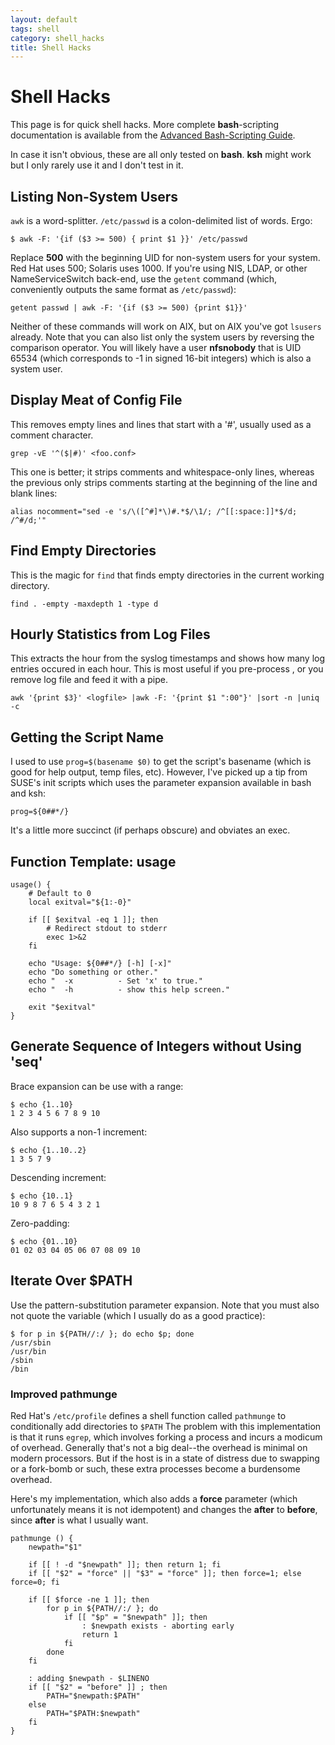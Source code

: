 ```yaml
---
layout: default
tags: shell
category: shell_hacks
title: Shell Hacks
---
```

# Shell Hacks

This page is for quick shell hacks. More complete **bash**-scripting
documentation is available from the [Advanced Bash-Scripting Guide][1].

[1]: http://tldp.org/LDP/abs/html/

In case it isn't obvious, these are all only tested on **bash**. **ksh** might
work but I only rarely use it and I don't test in it.

## Listing Non-System Users

```awk``` is a word-splitter.  ```/etc/passwd``` is a colon-delimited list of
words.  Ergo:

```
$ awk -F: '{if ($3 >= 500) { print $1 }}' /etc/passwd
```

Replace **500** with the beginning UID for non-system users for your system.
Red Hat uses 500; Solaris uses 1000.  If you're using NIS, LDAP, or other
NameServiceSwitch back-end, use the ```getent``` command (which, conveniently
outputs the same format as ```/etc/passwd```):

```
getent passwd | awk -F: '{if ($3 >= 500) {print $1}}'
```

Neither of these commands will work on AIX, but on AIX you've got ```lsusers```
already.  Note that you can also list only the system users by reversing the
comparison operator.  You will likely have a user **nfsnobody** that is UID
65534 (which corresponds to -1 in signed 16-bit integers) which is also a
system user.

## Display Meat of Config File

This removes empty lines and lines that start with a '#', usually used as a
comment character.

```
grep -vE '^($|#)' <foo.conf>
```

This one is better; it strips comments and whitespace-only lines, whereas the
previous only strips comments starting at the beginning of the line and blank
lines:

```
alias nocomment="sed -e 's/\([^#]*\)#.*$/\1/; /^[[:space:]]*$/d; /^#/d;'"
```

## Find Empty Directories

This is the magic for ```find``` that finds empty directories in the current
working directory.

```
find . -empty -maxdepth 1 -type d
```


## Hourly Statistics from Log Files

This extracts the hour from the syslog timestamps and shows how many log
entries occured in each hour.  This is most useful if you pre-process
<logfile>, or you remove log file and feed it with a pipe.

```
awk '{print $3}' <logfile> |awk -F: '{print $1 ":00"}' |sort -n |uniq -c
```

## Getting the Script Name

I used to use ```prog=$(basename $0)``` to get the script's basename (which is
good for help output, temp files, etc).  However, I've picked up a tip from
SUSE's init scripts which uses the parameter expansion available in bash and
ksh:

```prog=${0##*/} ```

It's a little more succinct (if perhaps obscure) and obviates an exec.

## Function Template: **usage**

```
usage() {
    # Default to 0
    local exitval="${1:-0}"

    if [[ $exitval -eq 1 ]]; then
        # Redirect stdout to stderr
        exec 1>&2
    fi

    echo "Usage: ${0##*/} [-h] [-x]"
    echo "Do something or other."
    echo "  -x          - Set 'x' to true."
    echo "  -h          - show this help screen."

    exit "$exitval"
}

```

## Generate Sequence of Integers without Using 'seq'

Brace expansion can be use with a range:

```
$ echo {1..10}
1 2 3 4 5 6 7 8 9 10
```

Also supports a non-1 increment:

```
$ echo {1..10..2}
1 3 5 7 9
```

Descending increment:

```
$ echo {10..1}
10 9 8 7 6 5 4 3 2 1
```

Zero-padding:

```
$ echo {01..10}
01 02 03 04 05 06 07 08 09 10
```

## Iterate Over $PATH

Use the pattern-substitution parameter expansion. Note that you must also not
quote the variable (which I usually do as a good practice):

```
$ for p in ${PATH//:/ }; do echo $p; done
/usr/sbin
/usr/bin
/sbin
/bin
```

### Improved pathmunge

Red Hat's ```/etc/profile``` defines a shell function called ```pathmunge``` to
conditionally add directories to ```$PATH``` The problem with this
implementation is that it runs ```egrep```, which involves forking a process
and incurs a modicum of overhead. Generally that's not a big deal--the overhead
is minimal on modern processors. But if the host is in a state of distress due
to swapping or a fork-bomb or such, these extra processes become a burdensome
overhead.

Here's my implementation, which also adds a **force** parameter (which
unfortunately means it is not idempotent) and changes the **after** to
**before**, since **after** is what I usually want.

```
pathmunge () {
    newpath="$1"

    if [[ ! -d "$newpath" ]]; then return 1; fi
    if [[ "$2" = "force" || "$3" = "force" ]]; then force=1; else force=0; fi

    if [[ $force -ne 1 ]]; then
        for p in ${PATH//:/ }; do
            if [[ "$p" = "$newpath" ]]; then
                : $newpath exists - aborting early
                return 1
            fi
        done
    fi

    : adding $newpath - $LINENO
    if [[ "$2" = "before" ]] ; then
        PATH="$newpath:$PATH"
    else
        PATH="$PATH:$newpath"
    fi
}
```
